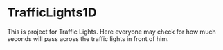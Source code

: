 # TrafficLights1D
This is project for Traffic Lights.
Here everyone may check for how much seconds will pass across the traffic lights in front of him.
